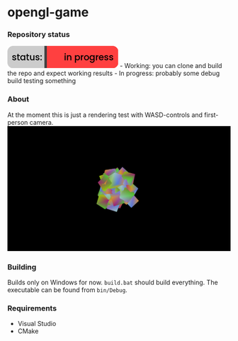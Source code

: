 # opengl-game
### Repository status
<img src="status.png" width="250" height="50" />
- Working: you can clone and build the repo and expect working results
- In progress: probably some debug build testing something

### About
At the moment this is just a rendering test with WASD-controls and first-person camera.
![Image showing the game](/screenshot.png)
### Building
Builds only on Windows for now. ``build.bat`` should build everything. The executable can be found from ``bin/Debug``.
### Requirements
- Visual Studio
- CMake